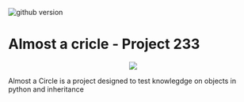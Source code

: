![github version](https://d25lcipzij17d.cloudfront.net/badge.svg?id=gh&type=6&v=&x2=0)
# Almost a cricle - Project 233


<p align="center">
  <img src="http://www.holbertonschool.com/holberton-logo.png">
</p>

Almost a Circle is a project designed to test knowlegdge on objects in python and inheritance

